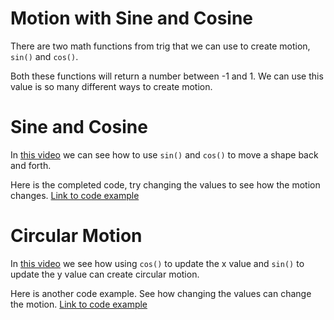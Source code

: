 # Motion with Sine and Cosine

There are two math functions from trig that we can use to create motion, `sin()` and `cos()`.

Both these functions will return a number between -1 and 1. We can use this value is so many different ways to create motion.

# Sine and Cosine
In [this video](https://youtu.be/GtESJsZdgTE) we can see how to use `sin()` and `cos()` to move a shape back and forth. 
 
Here is the completed code, try changing the values to see how the motion changes.
[Link to code example](https://editor.p5js.org/adam.driggers/sketches/aXmR7MoHg)
 
# Circular Motion
In [this video](https://youtu.be/I4QrQl4OwZM) we see how using `cos()` to update the x value and `sin()` to update the y value can create circular motion.

Here is another code example. See how changing the values can change the motion.
[Link to code example](https://editor.p5js.org/adam.driggers/sketches/Nrdw7m-XR)

